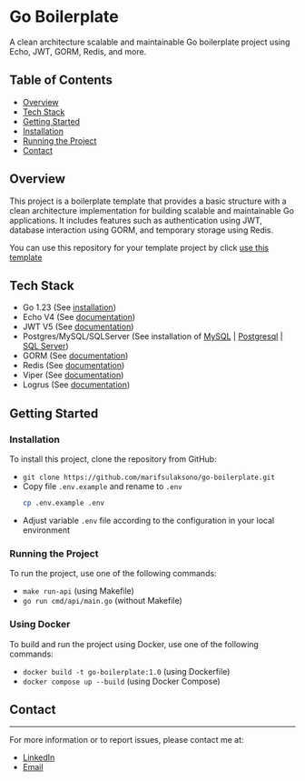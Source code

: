 # Go Boilerplate

A clean architecture scalable and maintainable Go boilerplate project using Echo, JWT, GORM, Redis, and more.

## Table of Contents

* [Overview](#overview)
* [Tech Stack](#tech-stack)
* [Getting Started](#getting-started)
* [Installation](#installation)
* [Running the Project](#running-the-project)
* [Contact](#contact)

## Overview

This project is a boilerplate template that provides a basic structure with a clean architecture implementation for building scalable and maintainable Go applications. It includes features such as authentication using JWT, database interaction using GORM, and temporary storage using Redis.

You can use this repository for your template project by click [use this template](https://github.com/new?template_name=go-boilerplate&template_owner=marifsulaksono)

## Tech Stack

* Go 1.23 (See [installation](https://go.dev/doc/install))
* Echo V4 (See [documentation](https://echo.labstack.com/docs))
* JWT V5 (See [documentation]([https://echo.labstack.com/docs](https://pkg.go.dev/github.com/golang-jwt/jwt/v5)))
* Postgres/MySQL/SQLServer (See installation of [MySQL](https://dev.mysql.com/doc/mysql-getting-started/en/) | [Postgresql](https://www.postgresql.org/docs/current/tutorial-install.html) | [SQL Server](https://learn.microsoft.com/en-us/sql/database-engine/install-windows/install-sql-server?view=sql-server-ver16))
* GORM (See [documentation](https://gorm.io/docs/))
* Redis (See [documentation](https://redis.io/docs/latest/develop/))
* Viper (See [documentation](https://pkg.go.dev/github.com/dvln/viper))
* Logrus (See [documentation](https://pkg.go.dev/github.com/sirupsen/logrus))

## Getting Started

### Installation

To install this project, clone the repository from GitHub:

* `git clone https://github.com/marifsulaksono/go-boilerplate.git`
* Copy file `.env.example` and rename to `.env`
  ```sh
  cp .env.example .env
  ```
* Adjust variable `.env` file according to the configuration in your local environment

### Running the Project

To run the project, use one of the following commands:

* `make run-api` (using Makefile)
* `go run cmd/api/main.go` (without Makefile)

### Using Docker

To build and run the project using Docker, use one of the following commands:

* `docker build -t go-boilerplate:1.0` (using Dockerfile)
* `docker compose up --build` (using Docker Compose)

## Contact
----------

For more information or to report issues, please contact me at:

* [LinkedIn](https://www.linkedin.com/in/marifsulaksono/)
* [Email](mailto:marifsulaksono@gmail.com)